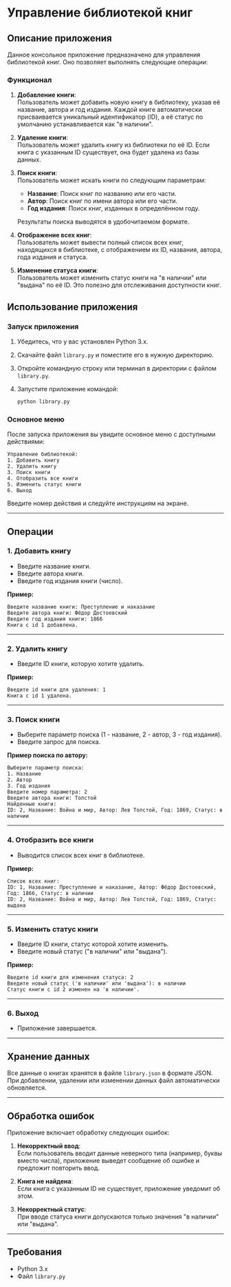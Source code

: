 
# Управление библиотекой книг

## Описание приложения

Данное консольное приложение предназначено для управления библиотекой книг. Оно позволяет выполнять следующие операции:

### Функционал

1. **Добавление книги**:  
   Пользователь может добавить новую книгу в библиотеку, указав её название, автора и год издания. Каждой книге автоматически присваивается уникальный идентификатор (ID), а её статус по умолчанию устанавливается как "в наличии".

2. **Удаление книги**:  
   Пользователь может удалить книгу из библиотеки по её ID. Если книга с указанным ID существует, она будет удалена из базы данных.

3. **Поиск книги**:  
   Пользователь может искать книги по следующим параметрам:
   - **Название**: Поиск книг по названию или его части.
   - **Автор**: Поиск книг по имени автора или его части.
   - **Год издания**: Поиск книг, изданных в определённом году.

   Результаты поиска выводятся в удобочитаемом формате.

4. **Отображение всех книг**:  
   Пользователь может вывести полный список всех книг, находящихся в библиотеке, с отображением их ID, названия, автора, года издания и статуса.

5. **Изменение статуса книги**:  
   Пользователь может изменить статус книги на "в наличии" или "выдана" по её ID. Это полезно для отслеживания доступности книг.

## Использование приложения

### Запуск приложения

1. Убедитесь, что у вас установлен Python 3.x.
2. Скачайте файл `library.py` и поместите его в нужную директорию.
3. Откройте командную строку или терминал в директории с файлом `library.py`.
4. Запустите приложение командой:

   ```bash
   python library.py
   ```

### Основное меню

После запуска приложения вы увидите основное меню с доступными действиями:

```plaintext
Управление библиотекой:
1. Добавить книгу
2. Удалить книгу
3. Поиск книги
4. Отобразить все книги
5. Изменить статус книги
6. Выход
```

Введите номер действия и следуйте инструкциям на экране.

---

## Операции

### 1. Добавить книгу

- Введите название книги.
- Введите автора книги.
- Введите год издания книги (число).

**Пример:**

```plaintext
Введите название книги: Преступление и наказание
Введите автора книги: Фёдор Достоевский
Введите год издания книги: 1866
Книга с id 1 добавлена.
```

---

### 2. Удалить книгу

- Введите ID книги, которую хотите удалить.

**Пример:**

```plaintext
Введите id книги для удаления: 1
Книга с id 1 удалена.
```

---

### 3. Поиск книги

- Выберите параметр поиска (1 - название, 2 - автор, 3 - год издания).
- Введите запрос для поиска.

**Пример поиска по автору:**

```plaintext
Выберите параметр поиска:
1. Название
2. Автор
3. Год издания
Введите номер параметра: 2
Введите автора книги: Толстой
Найденные книги:
ID: 2, Название: Война и мир, Автор: Лев Толстой, Год: 1869, Статус: в наличии
```

---

### 4. Отобразить все книги

- Выводится список всех книг в библиотеке.

**Пример:**

```plaintext
Список всех книг:
ID: 1, Название: Преступление и наказание, Автор: Фёдор Достоевский, Год: 1866, Статус: в наличии
ID: 2, Название: Война и мир, Автор: Лев Толстой, Год: 1869, Статус: выдана
```

---

### 5. Изменить статус книги

- Введите ID книги, статус которой хотите изменить.
- Введите новый статус ("в наличии" или "выдана").

**Пример:**

```plaintext
Введите id книги для изменения статуса: 2
Введите новый статус ('в наличии' или 'выдана'): в наличии
Статус книги с id 2 изменен на 'в наличии'.
```

---

### 6. Выход

- Приложение завершается.

---

## Хранение данных

Все данные о книгах хранятся в файле `library.json` в формате JSON. При добавлении, удалении или изменении данных файл автоматически обновляется.

---

## Обработка ошибок

Приложение включает обработку следующих ошибок:

1. **Некорректный ввод**:  
   Если пользователь вводит данные неверного типа (например, буквы вместо числа), приложение выведет сообщение об ошибке и предложит повторить ввод.

2. **Книга не найдена**:  
   Если книга с указанным ID не существует, приложение уведомит об этом.

3. **Некорректный статус**:  
   При вводе статуса книги допускаются только значения "в наличии" или "выдана".

---

## Требования

- Python 3.x
- Файл `library.py`
